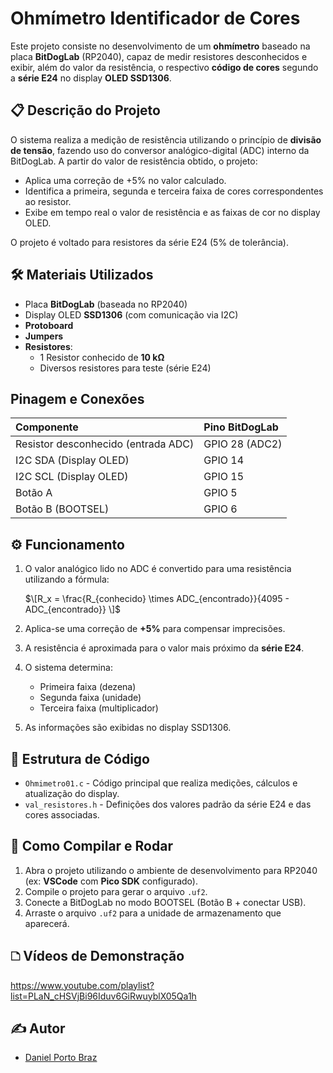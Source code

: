 # Ohmímetro Identificador de Cores

Este projeto consiste no desenvolvimento de um **ohmímetro** baseado na placa **BitDogLab** (RP2040), capaz de medir resistores desconhecidos e exibir, além do valor da resistência, o respectivo **código de cores** segundo a **série E24** no display **OLED SSD1306**.

## 📋 Descrição do Projeto

O sistema realiza a medição de resistência utilizando o princípio de **divisão de tensão**, fazendo uso do conversor analógico-digital (ADC) interno da BitDogLab. A partir do valor de resistência obtido, o projeto:

- Aplica uma correção de +5% no valor calculado.
- Identifica a primeira, segunda e terceira faixa de cores correspondentes ao resistor.
- Exibe em tempo real o valor de resistência e as faixas de cor no display OLED.

O projeto é voltado para resistores da série E24 (5% de tolerância).

## 🛠️ Materiais Utilizados

- Placa **BitDogLab** (baseada no RP2040)
- Display OLED **SSD1306** (com comunicação via I2C)
- **Protoboard**
- **Jumpers**
- **Resistores**:
  - 1 Resistor conhecido de **10 kΩ**
  - Diversos resistores para teste (série E24)

## Pinagem e Conexões

| Componente | Pino BitDogLab |
|:-----------|:---------------|
| Resistor desconhecido (entrada ADC) | GPIO 28 (ADC2) |
| I2C SDA (Display OLED) | GPIO 14 |
| I2C SCL (Display OLED) | GPIO 15 |
| Botão A | GPIO 5 |
| Botão B (BOOTSEL) | GPIO 6 |

## ⚙️ Funcionamento

1. O valor analógico lido no ADC é convertido para uma resistência utilizando a fórmula:

   $\[R_x = \frac{R_{conhecido} \times ADC_{encontrado}}{4095 - ADC_{encontrado}}
   \]$

2. Aplica-se uma correção de **+5%** para compensar imprecisões.
3. A resistência é aproximada para o valor mais próximo da **série E24**.
4. O sistema determina:
   - Primeira faixa (dezena)
   - Segunda faixa (unidade)
   - Terceira faixa (multiplicador)
5. As informações são exibidas no display SSD1306.

## 🔢 Estrutura de Código

- `Ohmimetro01.c` - Código principal que realiza medições, cálculos e atualização do display.
- `val_resistores.h` - Definições dos valores padrão da série E24 e das cores associadas.

## 🚀 Como Compilar e Rodar

1. Abra o projeto utilizando o ambiente de desenvolvimento para RP2040 (ex: **VSCode** com **Pico SDK** configurado).
2. Compile o projeto para gerar o arquivo `.uf2`.
3. Conecte a BitDogLab no modo BOOTSEL (Botão B + conectar USB).
4. Arraste o arquivo `.uf2` para a unidade de armazenamento que aparecerá.

## 🗅 Vídeos de Demonstração

https://www.youtube.com/playlist?list=PLaN_cHSVjBi96Iduv6GiRwuyblX05Qa1h

## ✍️ Autor

- [Daniel Porto Braz](https://github.com/DanielPortoBraz)


